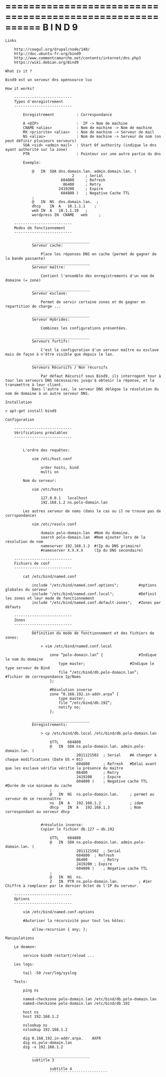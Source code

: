 ==========================================================
                       B I N D 9
==========================================================

~~~~~~~~~~~~~~~~~~~~~~~~~~
Links
~~~~~~~~~~~~~~~~~~~~~~~~~~

        http://coagul.org/drupal/node/140/
        http://doc.ubuntu-fr.org/bind9
        http://www.commentcamarche.net/contents/internet/dns.php3
        https://wiki.debian.org/Bind9

~~~~~~~~~~~~~~~~~~~~~~~~~~
What is it ?
~~~~~~~~~~~~~~~~~~~~~~~~~~

    Bind9 est un serveur dns opensource lux

~~~~~~~~~~~~~~~~~~~~~~~~~~
How it works?
~~~~~~~~~~~~~~~~~~~~~~~~~~
        --------------------------
        Types d'enregistrement
        --------------------------

            Enregistrement          : Correspondance

            A <@IP>                 :  IP -> Nom de machine
            CNAME <alias>           : Nom de machine -> Nom de machine
            MX <priorite> <alias>   : Nom de machine -> Serveur de mail
            NS <alias>              : Nom de machine -> Serveur de nom (on peut définir plusieurs serveurs)
            SOA <sid> <admin mail>  : Start Of authority (indique le dns ayant authorité sur la zone)
            PTR                     : Pointeur sur une autre partie du dns

            Exemple:

                @   IN  SOA dns.domain.lan. admin.domain.lan. (
                                  2     ; Serial
                             604800     ; Refresh
                              86400     ; Retry
                            2419200     ; Expire
                             604800 )   ; Negative Cache TTL
                ;
                @   IN  NS  dns.domain.lan.  ;
                dhcp    IN  A   10.1.1.1    ;
                web IN  A   10.1.1.10   ;
                wordpress IN  CNAME   web     ;

        --------------------------
        Modes de fonctionnement
        --------------------------

                __________________________
                Serveur cache: 
                    
                    Place les réponses DNS en cache (permet de gagner de la bande passante)
                __________________________
                Serveur maître:

                    Contient l'ensemble des enregistrements d'un nom de domaine (= zone)

                __________________________
                Serveur esclave:

                    Permet de servir certaine zones et de gagner en repartition de charge ...

                __________________________
                Serveur Hybrides:

                    Combines les configurations présentées.

                __________________________
                Serveurs furtifs:

                    C'est la configuration d'un serveur maître ou esclave mais de façon à n'être visible que depuis le lan.

                __________________________
                Serveurs Récursifs / Non récursifs 

                    Par défaut Récursif sous Bind9, ils interrogent tour à tour les serveurs DNS nécessaires jusqu'à obtenir la réponse, et la transmettre à leur client.
                Dans l'autre cas, le serveur DNS délègue la résolution du nom de domaine à un autre serveur DNS.

~~~~~~~~~~~~~~~~~~~~~~~~~~
Installation
~~~~~~~~~~~~~~~~~~~~~~~~~~

    > apt-get install bind9

~~~~~~~~~~~~~~~~~~~~~~~~~~
Configuration
~~~~~~~~~~~~~~~~~~~~~~~~~~

        --------------------------
        Vérifications préalables
        --------------------------


            L'ordre des requêtes:

                vim /etc/host.conf

                    order hosts, bind
                    multi on

            Nom du serveur:

                vim /etc/hosts

                    127.0.0.1   localhost
                    192.168.1.2 ns.polo-domain.lan

            Les autres serveur de noms (dans le cas ou il ne trouve pas de corrspondance)

                vim /etc/resolv.conf

                    domain polo-domain.lan  #Nom du domaine.
                    search polo-domain.lan  #Nom ajouter lors de la résolution de nom
                    nameserver 192.168.1.2  #(Ip du DNS primaire)
                    #nameserver X.X.X.X     (Ip du DNS secondaire)

        --------------------------
        Fichiers de conf
        --------------------------

            cat /etc/bind/named.conf

                include "/etc/bind/named.conf.options";         #options globales du serveur
                include "/etc/bind/named.conf.local";           #Définit les zones et leur mode de fonctionnement
                include "/etc/bind/named.conf.default-zones";   #Zones par défauts

        --------------------------
        Zones
        --------------------------
                __________________________
                Définition du mode de fonctionnement et des fichiers de zones:

                    > vim /etc/bind/named.conf.local

                        zone “polo-domain.lan” {                #Indique le nom du domaine
                            type master;                    #Indique le type serveur de Bind
                            file “/etc/bind/db.polo-domain.lan”;        #fichier de correspondance Ip/Noms
                        };

                        #Résolution inverse
                        zone “0.168.192.in-addr.arpa” {
                            type master;
                            file “/etc/bind/db.192”;
                            notify no;
                        };

                __________________________
                Enregistrements:

                    > cp /etc/bind/db.local /etc/bind/db.polo-domain.lan

                        $TTL    604800
                        @   IN  SOA ns.polo-domain.lan. admin.polo-domain.lan. (
                                    2011121502  ; Serial    #A changer à chaque modifications (Date US + 01)
                                    604800      ; Refresh   #Délai avant que les esclave vérifie vérifie la présence du maitre
                                    86400       ; Retry
                                    2419200     ; Expire
                                    604800 )    ; Negative cache TTL        #Durée de vie minimum du cache
                        ;
                        @   IN  NS  ns.polo-domain.lan.     ; permet au serveur de se reconnaître
                        ns  IN  A   192.168.1.2             ; idem
                        dhcp    IN  A   192.168.1.3         ; Nom correspondant au serveur dhcp

                    
                    #résolutin inverse:
                    Copier le fichier db.127 → db.192

                        $TTL    604800
                        @   IN  SOA ns.polo-domain.lan. admin.polo-domain.lan. (
                                    2011121502  ; Serial            
                                    604800  ; Refresh        
                                    86400       ; Retry         
                                    2419200 ; Expire
                                    604800 )    ; Negative cache TTL    
                        ;
                        @   IN  NS  ns.
                        2   IN  PTR ns.polo-domain.lan.         ; #1er Chiffre à remplacer par le dernier Octet de l'IP du serveur.

        --------------------------
        Options
        --------------------------

            vim /etc/bind/named.conf.options

            #Autoriser la récursivité pour tout les hôtes:

                allow-recursion { any; };
                        

~~~~~~~~~~~~~~~~~~~~~~~~~~
Manipulations
~~~~~~~~~~~~~~~~~~~~~~~~~~

        Le deamon:

            service bind9 restart|reload ...

        Les logs:

            tail -50 /var/log/syslog

        Tests:

            ping ns

            named-checkzone polo-domain.lan /etc/bind/db.polo-domain.lan
            named-checkzone polo-domain.lan /etc/bind/db.192

            host ns
            host 192.168.1.2 

            nslookup ns
            nslookup 192.168.1.2 
            
            dig 0.168.192.in-addr.arpa.    AXFR
            dig ns.polo-domain.lan
            dig -x 192.168.1.2 

                __________________________
                subtitle 3

                        subtitle 4
                        ``````````````````````````
